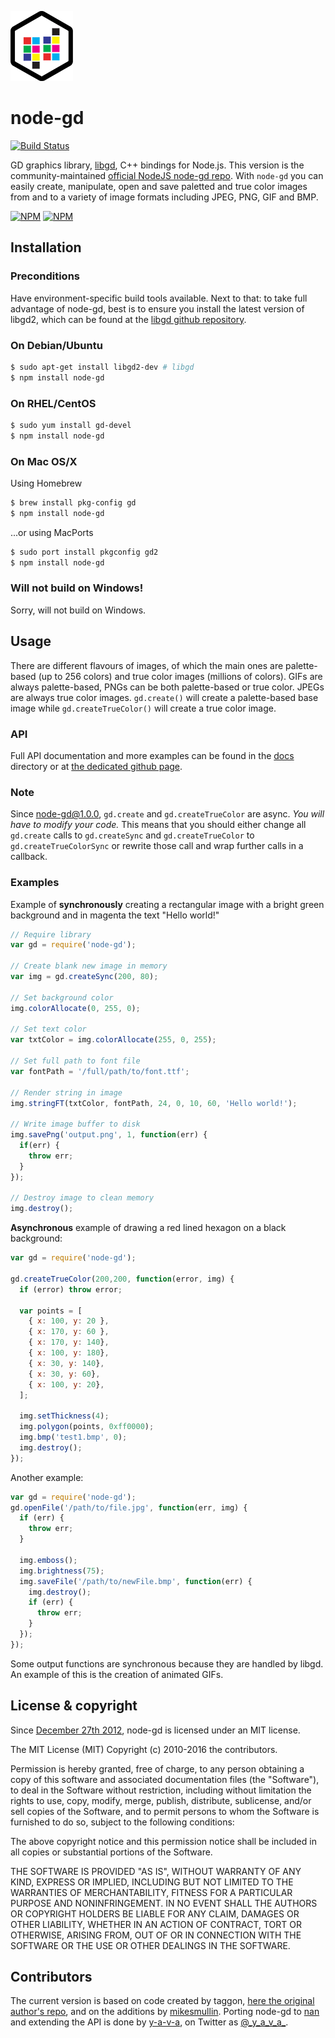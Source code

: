 [![node-gd logo](https://raw.githubusercontent.com/y-a-v-a/node-gd-artwork/master/node-gd-mini.png)](https://github.com/y-a-v-a/node-gd)

# node-gd

[![Build Status](https://api.travis-ci.org/y-a-v-a/node-gd.svg?branch=stable)](http://travis-ci.org/y-a-v-a/node-gd)

GD graphics library, [libgd](http://www.libgd.org/), C++ bindings for Node.js. This version is the community-maintained [official NodeJS node-gd repo](https://npmjs.org/package/node-gd). With `node-gd` you can easily create, manipulate, open and save paletted and true color images from and to a variety of image formats including JPEG, PNG, GIF and BMP.

[![NPM](https://nodei.co/npm/node-gd.png?downloads=true&downloadRank=true&stars=true)](https://nodei.co/npm/node-gd/) [![NPM](https://nodei.co/npm-dl/node-gd.png?months=6&height=3)](https://nodei.co/npm/node-gd/)

## Installation

### Preconditions
Have environment-specific build tools available. Next to that: to take full advantage of node-gd, best is to ensure you install the latest version of libgd2, which can be found at the [libgd github repository](https://github.com/libgd/libgd/releases).

### On Debian/Ubuntu

```bash
$ sudo apt-get install libgd2-dev # libgd
$ npm install node-gd
```

### On RHEL/CentOS

```bash
$ sudo yum install gd-devel
$ npm install node-gd
```

### On Mac OS/X

Using Homebrew

```bash
$ brew install pkg-config gd
$ npm install node-gd
```

...or using MacPorts

```bash
$ sudo port install pkgconfig gd2
$ npm install node-gd
```

### Will not build on Windows!

Sorry, will not build on Windows.

## Usage

There are different flavours of images, of which the main ones are palette-based (up to 256 colors) and true color images (millions of colors). GIFs are always palette-based, PNGs can be both palette-based or true color. JPEGs are always true color images. `gd.create()` will create a palette-based base image while `gd.createTrueColor()` will create a true color image.

### API
Full API documentation and more examples can be found in the [docs](https://github.com/y-a-v-a/node-gd/blob/stable/docs/index.md) directory or at [the dedicated github page](https://y-a-v-a.github.io/node-gd/).

### Note
Since node-gd@1.0.0, `gd.create` and `gd.createTrueColor` are async. *You will have to modify your code.* This means that you should either change all `gd.create` calls to `gd.createSync` and `gd.createTrueColor` to `gd.createTrueColorSync` or rewrite those call and wrap further calls in a callback.

### Examples

Example of __synchronously__ creating a rectangular image with a bright green background and in magenta the text "Hello world!"

```javascript
// Require library
var gd = require('node-gd');

// Create blank new image in memory
var img = gd.createSync(200, 80);

// Set background color
img.colorAllocate(0, 255, 0);

// Set text color
var txtColor = img.colorAllocate(255, 0, 255);

// Set full path to font file
var fontPath = '/full/path/to/font.ttf';

// Render string in image
img.stringFT(txtColor, fontPath, 24, 0, 10, 60, 'Hello world!');

// Write image buffer to disk
img.savePng('output.png', 1, function(err) {
  if(err) {
    throw err;
  }
});

// Destroy image to clean memory
img.destroy();
```

__Asynchronous__ example of drawing a red lined hexagon on a black background:


```javascript
var gd = require('node-gd');

gd.createTrueColor(200,200, function(error, img) {
  if (error) throw error;

  var points = [
    { x: 100, y: 20 },
    { x: 170, y: 60 },
    { x: 170, y: 140},
    { x: 100, y: 180},
    { x: 30, y: 140},
    { x: 30, y: 60},
    { x: 100, y: 20},
  ];

  img.setThickness(4);
  img.polygon(points, 0xff0000);
  img.bmp('test1.bmp', 0);
  img.destroy();
});
```

Another example:

```javascript
var gd = require('node-gd');
gd.openFile('/path/to/file.jpg', function(err, img) {
  if (err) {
    throw err;
  }

  img.emboss();
  img.brightness(75);
  img.saveFile('/path/to/newFile.bmp', function(err) {
    img.destroy();
    if (err) {
      throw err;
    }
  });
});
```

Some output functions are synchronous because they are handled by libgd. An example of this is the creation of animated GIFs.

## License & copyright

Since [December 27th 2012](https://github.com/andris9/node-gd/commit/ad2a80897efc1926ca505b511ffdf0cc1236135a), node-gd is licensed under an MIT license.

The MIT License (MIT)
Copyright (c) 2010-2016 the contributors.

Permission is hereby granted, free of charge, to any person obtaining a copy of this software and associated documentation files (the "Software"), to deal in the Software without restriction, including without limitation the rights to use, copy, modify, merge, publish, distribute, sublicense, and/or sell copies of the Software, and to permit persons to whom the Software is furnished to do so, subject to the following conditions:

The above copyright notice and this permission notice shall be included in all copies or substantial portions of the Software.

THE SOFTWARE IS PROVIDED "AS IS", WITHOUT WARRANTY OF ANY KIND, EXPRESS OR IMPLIED, INCLUDING BUT NOT LIMITED TO THE WARRANTIES OF MERCHANTABILITY, FITNESS FOR A PARTICULAR PURPOSE AND NONINFRINGEMENT. IN NO EVENT SHALL THE AUTHORS OR COPYRIGHT HOLDERS BE LIABLE FOR ANY CLAIM, DAMAGES OR OTHER LIABILITY, WHETHER IN AN ACTION OF CONTRACT, TORT OR OTHERWISE, ARISING FROM, OUT OF OR IN CONNECTION WITH THE SOFTWARE OR THE USE OR OTHER DEALINGS IN THE SOFTWARE.

## Contributors
The current version is based on code created by taggon, [here the original author's repo](https://github.com/taggon/node-gd), and on the additions by [mikesmullin](https://github.com/mikesmullin). Porting node-gd to [nan](https://github.com/nodejs/nan) and extending the API is done by [y-a-v-a](https://github.com/y-a-v-a), on Twitter as [@\_y\_a\_v\_a\_](https://twitter.com/_y_a_v_a_).
